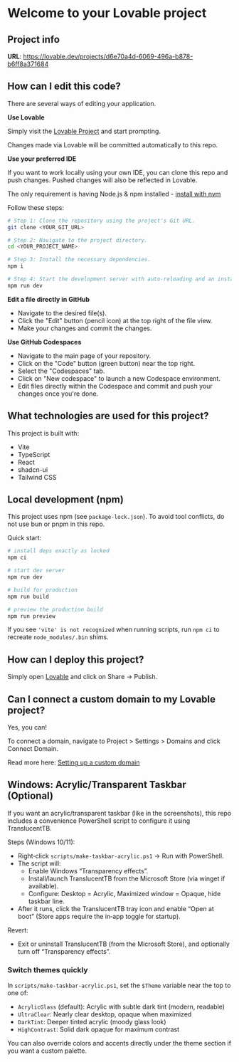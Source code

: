 # Welcome to your Lovable project

## Project info

**URL**: https://lovable.dev/projects/d6e70a4d-6069-496a-b878-b6ff8a371684

## How can I edit this code?

There are several ways of editing your application.

**Use Lovable**

Simply visit the [Lovable Project](https://lovable.dev/projects/d6e70a4d-6069-496a-b878-b6ff8a371684) and start prompting.

Changes made via Lovable will be committed automatically to this repo.

**Use your preferred IDE**

If you want to work locally using your own IDE, you can clone this repo and push changes. Pushed changes will also be reflected in Lovable.

The only requirement is having Node.js & npm installed - [install with nvm](https://github.com/nvm-sh/nvm#installing-and-updating)

Follow these steps:

```sh
# Step 1: Clone the repository using the project's Git URL.
git clone <YOUR_GIT_URL>

# Step 2: Navigate to the project directory.
cd <YOUR_PROJECT_NAME>

# Step 3: Install the necessary dependencies.
npm i

# Step 4: Start the development server with auto-reloading and an instant preview.
npm run dev
```

**Edit a file directly in GitHub**

- Navigate to the desired file(s).
- Click the "Edit" button (pencil icon) at the top right of the file view.
- Make your changes and commit the changes.

**Use GitHub Codespaces**

- Navigate to the main page of your repository.
- Click on the "Code" button (green button) near the top right.
- Select the "Codespaces" tab.
- Click on "New codespace" to launch a new Codespace environment.
- Edit files directly within the Codespace and commit and push your changes once you're done.

## What technologies are used for this project?

This project is built with:

- Vite
- TypeScript
- React
- shadcn-ui
- Tailwind CSS

## Local development (npm)

This project uses npm (see `package-lock.json`). To avoid tool conflicts, do not use bun or pnpm in this repo.

Quick start:

```powershell
# install deps exactly as locked
npm ci

# start dev server
npm run dev

# build for production
npm run build

# preview the production build
npm run preview
```

If you see `'vite' is not recognized` when running scripts, run `npm ci` to recreate `node_modules/.bin` shims.

## How can I deploy this project?

Simply open [Lovable](https://lovable.dev/projects/d6e70a4d-6069-496a-b878-b6ff8a371684) and click on Share -> Publish.

## Can I connect a custom domain to my Lovable project?

Yes, you can!

To connect a domain, navigate to Project > Settings > Domains and click Connect Domain.

Read more here: [Setting up a custom domain](https://docs.lovable.dev/tips-tricks/custom-domain#step-by-step-guide)

## Windows: Acrylic/Transparent Taskbar (Optional)

If you want an acrylic/transparent taskbar (like in the screenshots), this repo includes a convenience PowerShell script to configure it using TranslucentTB.

Steps (Windows 10/11):
- Right‑click `scripts/make-taskbar-acrylic.ps1` → Run with PowerShell.
- The script will:
	- Enable Windows “Transparency effects”.
	- Install/launch TranslucentTB from the Microsoft Store (via winget if available).
	- Configure: Desktop = Acrylic, Maximized window = Opaque, hide taskbar line.
- After it runs, click the TranslucentTB tray icon and enable “Open at boot” (Store apps require the in‑app toggle for startup).

Revert:
- Exit or uninstall TranslucentTB (from the Microsoft Store), and optionally turn off “Transparency effects”.

### Switch themes quickly
In `scripts/make-taskbar-acrylic.ps1`, set the `$Theme` variable near the top to one of:
- `AcrylicGlass` (default): Acrylic with subtle dark tint (modern, readable)
- `UltraClear`: Nearly clear desktop, opaque when maximized
- `DarkTint`: Deeper tinted acrylic (moody glass look)
- `HighContrast`: Solid dark opaque for maximum contrast

You can also override colors and accents directly under the theme section if you want a custom palette.
